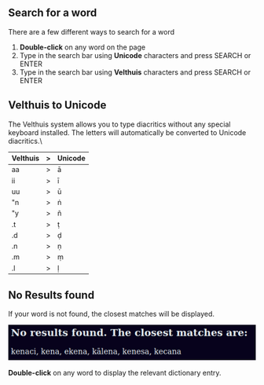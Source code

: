 ## Search for a word

There are a few different ways to search for a word
1. **Double-click** on any word on the page
2. Type in the search bar using **Unicode** characters and press SEARCH or ENTER
3. Type in the search bar using **Velthuis** characters and press SEARCH or ENTER

## Velthuis to Unicode
The Velthuis system allows you to type diacritics without any special keyboard installed. The letters will automatically be converted to Unicode diacritics.\

|Velthuis|>|Unicode|
|----|---|---|
| aa | > | ā |
| ii | > | ī |
| uu | > | ū |
| "n | > | ṅ |
| "y | > | ñ |  
| .t | > | ṭ |
| .d | > | ḍ |
| .n | > | ṇ |
| .m | > | ṃ |
| .l | > | ḷ |

## No Results found

If your word is not found, the closest matches will be displayed.

![no results found](../pics/dpdict.net/dpdict_no_results_found.png)

**Double-click** on any word to display the relevant dictionary entry. 
